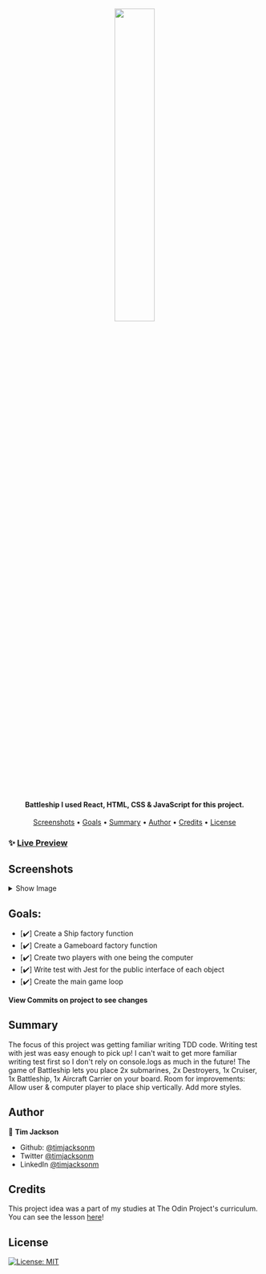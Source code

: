 <h1 align="center">
   <image src="/src/assets/" width="40%"> 
</h1>

<h4 align="center">Battleship I used React, HTML, CSS & JavaScript for this project.</h4>

<p align="center">
  <a href="#screenshots">Screenshots</a> •
  <a href="#goals">Goals</a> •
  <a href="#summary">Summary</a> •
  <a href="#author">Author</a> •
    <a href="#credits">Credits</a> •
  <a href="#license">License</a>
</p>

### ✨ [Live Preview](https://timjacksonm.github.io/Battleship/)

## Screenshots

<details>
  <summary>Show Image</summary>

<image src="/src/assets/.gif">

<image src="">

</details>

## Goals:

- [✔️] Create a Ship factory function
- [✔️] Create a Gameboard factory function
- [✔️] Create two players with one being the computer
- [✔️] Write test with Jest for the public interface of each object
- [✔️] Create the main game loop

**View Commits on project to see changes**

## Summary

The focus of this project was getting familiar writing TDD code. Writing test with jest was easy enough to pick up! I can't wait to get more familiar writing test first so I don't rely on console.logs as much in the future! The game of Battleship lets you place 2x submarines, 2x Destroyers, 1x Cruiser, 1x Battleship, 1x Aircraft Carrier on your board.
Room for improvements: Allow user & computer player to place ship vertically. Add more styles.

## Author

👤 **Tim Jackson**

- Github: [@timjacksonm](https://github.com/timjacksonm)
- Twitter [@timjacksonm](https://twitter.com/timjacksonm)
- LinkedIn [@timjacksonm](https://linkedin.com/in/timjacksonm)

## Credits

This project idea was a part of my studies at The Odin Project's curriculum. You can see the lesson <a href="https://www.theodinproject.com/paths/full-stack-javascript/courses/javascript/lessons/battleship" target="_blank">here</a>!

## License

<p>
  <a href="https://choosealicense.com/licenses/mit/">
    <img alt="License: MIT" src="https://img.shields.io/badge/License-MIT-yellow.svg">
</p>
